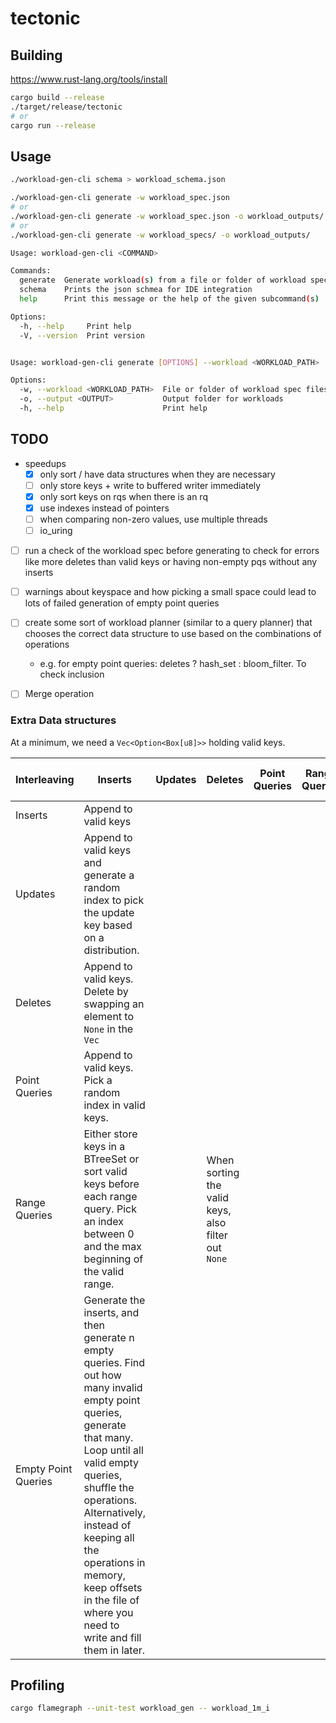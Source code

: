 # tectonic

## Building

<https://www.rust-lang.org/tools/install>

```bash
cargo build --release
./target/release/tectonic
# or
cargo run --release
```

## Usage

```bash
./workload-gen-cli schema > workload_schema.json

./workload-gen-cli generate -w workload_spec.json
# or
./workload-gen-cli generate -w workload_spec.json -o workload_outputs/
# or
./workload-gen-cli generate -w workload_specs/ -o workload_outputs/
```

```bash
Usage: workload-gen-cli <COMMAND>

Commands:
  generate  Generate workload(s) from a file or folder of workload specifications
  schema    Prints the json schmea for IDE integration
  help      Print this message or the help of the given subcommand(s)

Options:
  -h, --help     Print help
  -V, --version  Print version


Usage: workload-gen-cli generate [OPTIONS] --workload <WORKLOAD_PATH>

Options:
  -w, --workload <WORKLOAD_PATH>  File or folder of workload spec files
  -o, --output <OUTPUT>           Output folder for workloads
  -h, --help                      Print help

```

## TODO

- speedups
  - [x] only sort / have data structures when they are necessary
  - [ ] only store keys + write to buffered writer immediately
  - [x] only sort keys on rqs when there is an rq
  - [x] use indexes instead of pointers
  - [ ] when comparing non-zero values, use multiple threads
  - [ ] io_uring

- [ ] run a check of the workload spec before generating to check for errors like more deletes than valid keys or having
      non-empty pqs without any inserts

- [ ] warnings about keyspace and how picking a small space could lead to lots of failed generation of empty point queries

- [ ] create some sort of workload planner (similar to a query planner) that chooses the correct data structure to use based on the combinations of operations
  - e.g. for empty point queries: deletes ? hash_set : bloom_filter. To check inclusion

- [ ] Merge operation

### Extra Data structures

At a minimum, we need a `Vec<Option<Box[u8]>>` holding valid keys.

| Interleaving        | Inserts                                                                                                                                                                                                                                                                                                                             | Updates | Deletes                                             | Point Queries | Range Queries | Empty Point Queries |
| ------------------- | ----------------------------------------------------------------------------------------------------------------------------------------------------------------------------------------------------------------------------------------------------------------------------------------------------------------------------------- | ------- | --------------------------------------------------- | ------------- | ------------- | ------------------- |
| Inserts             | Append to valid keys                                                                                                                                                                                                                                                                                                                |         |                                                     |               |               |                     |
| Updates             | Append to valid keys and generate a random index to pick the update key based on a distribution.                                                                                                                                                                                                                                    |         |                                                     |               |               |                     |
| Deletes             | Append to valid keys. Delete by swapping an element to `None` in the `Vec`                                                                                                                                                                                                                                                          |         |                                                     |               |               |                     |
| Point Queries       | Append to valid keys. Pick a random index in valid keys.                                                                                                                                                                                                                                                                            |         |                                                     |               |               |                     |
| Range Queries       | Either store keys in a BTreeSet or sort valid keys before each range query. Pick an index between 0 and the max beginning of the valid range.                                                                                                                                                                                       |         | When sorting the valid keys, also filter out `None` |               |               |                     |
| Empty Point Queries | Generate the inserts, and then generate n empty queries. Find out how many invalid empty point queries, generate that many. Loop until all valid empty queries, shuffle the operations. Alternatively, instead of keeping all the operations in memory, keep offsets in the file of where you need to write and fill them in later. |         |                                                     |               |               |                     |

## Profiling

```bash
cargo flamegraph --unit-test workload_gen -- workload_1m_i
```
